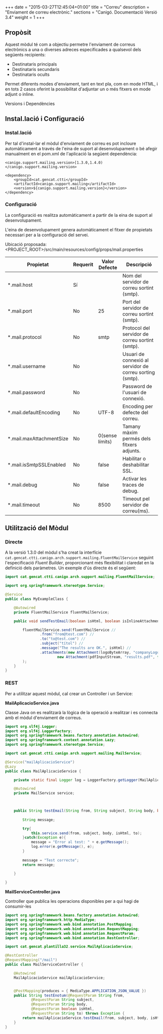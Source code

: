 +++
date        = "2015-03-27T12:45:04+01:00"
title       = "Correu"
description = "Enviament de correu electrònic."
sections    = "Canigó. Documentació Versió 3.4"
weight      = 1
+++

## Propòsit

Aquest mòdul té com a objectiu permetre l'enviament de correus electrònics a una o diverses adreces especificades a qualsevol dels següents recipients:

* Destinataris principals
* Destinataris secundaris
* Destinataris ocults

Permet diferents modes d'enviament, tant en text pla, com en mode HTML, i en tots 2 casos oferint la possibilitat d'adjuntar un o més fitxers en mode adjunt o inline. 

Versions i Dependències

## Instal.lació i Configuració

### Instal.lació

Per tal d'instal-lar el mòdul d'enviament de correu es pot incloure automàticament a través de l'eina de suport al desenvolupament o bé afegir manualment en el pom.xml de l'aplicació la següent dependència:

```
<canigo.support.mailing.version>[1.3.0,1.4.0)</canigo.support.mailing.version>

<dependency>
	<groupId>cat.gencat.ctti</groupId>
	<artifactId>canigo.support.mailing</artifactId>
	<version>${canigo.support.mailing.version}</version>
</dependency>
```

### Configuració

La configuració es realitza automàticament a partir de la eina de suport al desenvolupament.

L'eina de desenvolupament genera automàticament el fitxer de propietats necessari per a la configuració del servei.

Ubicació proposada: <PROJECT_ROOT>/src/main/resources/config/props/mail.properties

Propietat                | Requerit | Valor Defecte | Descripció
------------------------ | -------- | ------------- | -----------
*.mail.host              | Sí       |               | Nom del servidor de correu sortint (smtp).
*.mail.port              | No       |      25       | Port del servidor de correu sortint (smtp). 
*.mail.protocol          | No       |     smtp      | Protocol del servidor de correu sortint (smtp).
*.mail.username          | No       |               | Usuari de connexió al servidor de correu sorting (smtp).
*.mail.password          | No       |               | Password de l'usuari de connexió.
*.mail.defaultEncoding   | No       |     UTF-8     | Encoding per defecte del correu.  
*.mail.maxAttachmentSize | No       |0(sense límits)| Tamany màxim permés dels fitxers adjunts. 
*.mail.isSmtpSSLEnabled  | No       |     false     | Habilitar o deshabilitar SSL.
*.mail.debug             | No       |     false     | Activar les traces de debug.
*.mail.timeout           | No       |     8500      | Timeout pel servidor de correu(ms).


## Utilització del Mòdul

### Directe

A la versió 1.3.0 del mòdul s'ha creat la interfície `cat.gencat.ctti.canigo.arch.support.mailing.FluentMailService` seguint l'especificació *Fluent Builder*, proporcionant més flexibilitat i claredat en la definició dels paràmetres.
Un exemple d'ús directe és el següent:

```java
import cat.gencat.ctti.canigo.arch.support.mailing.FluentMailService;

import org.springframework.stereotype.Service;

@Service
public class MyExampleClass {

	@Autowired
	private FluentMailService fluentMailService;

	public void sendTestEmail(boolean isHtml, boolean isInlineAttachment) {

		fluentMailService.send(fluentMailService //
				.from("from@test.com") //
				.to("to@test.com") //
				.subject("títol") //
				.message("The results are OK.", isHtml) //
				.attachments(new Attachment(logoByteArray, "companyLogo.gif", isInlineAttachment),
						new Attachment(pdfInputStream, "results.pdf", false)) //
		);
	}
}
```

### REST

Per a utilitzar aquest mòdul, cal crear un Controller i un Service:

**MailAplicacioService.java**

Classe Java on es realitzarà la lògica de la operació a realitzar i es connecta amb el mòdul d'enviament de correus.

```java
import org.slf4j.Logger;
import org.slf4j.LoggerFactory;
import org.springframework.beans.factory.annotation.Autowired;
import org.springframework.context.annotation.Lazy;
import org.springframework.stereotype.Service;

import cat.gencat.ctti.canigo.arch.support.mailing.MailService;

@Service("mailAplicacioService")
@Lazy
public class MailAplicacioService {

	private static final Logger log = LoggerFactory.getLogger(MailAplicacioService.class);

	@Autowired
	private MailService service;
    


	public String testEmail(String from, String subject, String body, boolean isHtml, String to){
		
		String message;

        try{
        	this.service.send(from, subject, body, isHtml, to);
        }catch(Exception e){
        	message = "Error al test: " + e.getMessage();
        	log.error(e.getMessage(), e);
        }
        
        message = "Test correcte";
        return message;

    }
	
}
```

**MailServiceController.java**  

Controller que publica les operacions disponibles per a qui hagi de consumir-les

```java
import org.springframework.beans.factory.annotation.Autowired;
import org.springframework.http.MediaType;
import org.springframework.web.bind.annotation.PostMapping;
import org.springframework.web.bind.annotation.RequestMapping;
import org.springframework.web.bind.annotation.RequestParam;
import org.springframework.web.bind.annotation.RestController;

import cat.gencat.plantilla32.service.MailAplicacioService;

@RestController
@RequestMapping("/mail")
public class MailServiceController {

	@Autowired
	MailAplicacioService mailAplicacioService;


	@PostMapping(produces = { MediaType.APPLICATION_JSON_VALUE })
	public String testEnotum(@RequestParam String from, 
			@RequestParam String subject,
			@RequestParam String body,
			@RequestParam boolean isHtml,
			@RequestParam String to) throws Exception {
		return mailAplicacioService.testEmail(from, subject, body, isHtml, to);
	}
}
```
